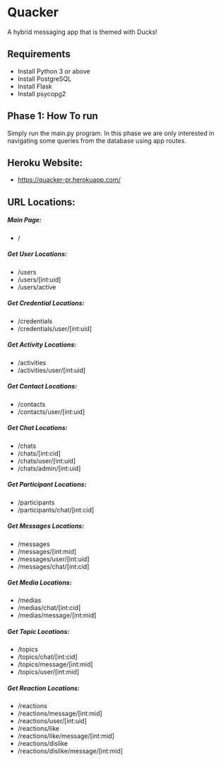 # Quacker
A hybrid messaging app that is themed with Ducks!

## Requirements 
* Install Python 3 or above
* Install PostgreSQL
* Install Flask
* Install psycopg2

## Phase 1: How To run

Simply run the main.py program. In this phase we are
only interested in navigating some queries from the 
database using app routes. 

## Heroku Website:
* https://quacker-pr.herokuapp.com/

## URL Locations:
##### Main Page:
* /
##### Get User Locations: 
* /users
* /users/[int:uid]
* /users/active
##### Get Credential Locations:
* /credentials
* /credentials/user/[int:uid]
##### Get Activity Locations:
* /activities
* /activities/user/[int:uid]
##### Get Contact Locations:
* /contacts
* /contacts/user/[int:uid]
##### Get Chat Locations:
* /chats
* /chats/[int:cid]
* /chats/user/[int:uid]
* /chats/admin/[int:uid]
##### Get Participant Locations:
* /participants
* /participants/chat/[int:cid]
##### Get Messages Locations:
* /messages
* /messages/[int:mid]
* /messages/user/[int:uid]
* /messages/chat/[int:cid]
##### Get Media Locations:
* /medias
* /medias/chat/[int:cid]
* /medias/message/[int:mid]
##### Get Topic Locations:
* /topics
* /topics/chat/[int:cid]
* /topics/message/[int:mid]
* /topics/user/[int:mid]
##### Get Reaction Locations:
* /reactions
* /reactions/message/[int:mid]
* /reactions/user/[int:uid]
* /reactions/like
* /reactions/like/message/[int:mid]
* /reactions/dislike
* /reactions/dislike/message/[int:mid]


